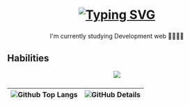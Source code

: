 # <h1 align="center"> [![Typing SVG](https://readme-typing-svg.demolab.com?font=Open+Sans&weight=500&pause=1000&color=F7F5F5&center=true&vCenter=true&random=false&width=435&lines=Hi+there+%F0%9F%96%90%F0%9F%8F%BB)](https://git.io/typing-svg)

###

<p align="center">I'm currently studying Development web 👨🏻‍💻🌐</p>

###

<h2> Habilities</h2>

<p align="center">
    <img src="https://skillicons.dev/icons?i=html,css,javascript,python,github,git,vscode">
</p>

###

| ![Github Top Langs](https://github-readme-stats.vercel.app/api/top-langs/?username=renanbarbosarn&layout=compact&theme=github_dark&&hide=jupyter%20notebook,php,makefile,java,cmake,hack,shell&langs_count=7&hide_border=True&line_height=20&PAT_1) | ![GitHub Details](http://github-profile-summary-cards.vercel.app/api/cards/profile-details?username=renanbarbosarn&theme=github_dark&hide_border=True) |
| ----------- | ----------- |
